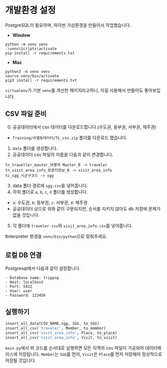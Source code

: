 # 개발환경 설정
PostgreSQL이 필요하며,
파이썬 가상환경을 만들어서 작업했습니다.
- **Window**
```
python -m venv venv
.\venv\Scripts\activate
pip install -r requirements.txt
```
- **Mac**
```
python3 -m venv venv
source venv/bin/activate
pip3 install -r requirements.txt
```
`virtualenv`가 기본 `venv`를 개선한 패키지라고하니, 이걸 사용해서 만들어도 좋아보입니다.

## CSV 파일 준비
0. 공공데이터에서 csv 데이터를 다운로드합니다.(수도권, 동부권, 서부권, 제주권)
- `Training/라벨링데이터/TL_csv.zip` 폴더를 다운로드 했습니다.
1. `data` 폴더를 생성합니다.
2. 공공데이터 csv 파일의 이름을 다음과 같이 변경합니다.
```
tn_traveller_master_여행객 Master_B -> traveler
tn_visit_area_info_방문지정보_B -> visit_area_info
tc_sgg_시군구코드 -> sgg
```
3. data 폴더 경로에 `sgg.csv`을 넣어줍니다.
4. 하위 폴더로 `a`, `b`, `c`, `d` 폴더를 생성합니다.
- `a`: 수도권, `b`: 동부권, `c`: 서부권, `d`: 제주권
- 공공데이터 상으로 위와 같이 구분되지만, 순서를 지키지 않아도 db 저장에 문제가 없을 것입니다.
5. 각 폴더에 `traveler.csv`와 `visit_area_info.csv`를 넣어줍니다.

❗️Interpreter 환경을 `venv/bin/python`으로 맞춰주세요.

## 로컬 DB 연결
Postgresql에서 다음과 같이 설정합니다.
```
- Database name: trippop
- Host: localhost
- Port: 5432
- User: user
- Password: 123456
```
## 실행하기
```python
insert_all_data(CSV_NAME.sgg, SGG, to_SGG)
insert_all_csv('traveler', Member, to_member)
insert_all_csv('visit_area_info', Place, to_place)
insert_all_csv('visit_area_info', Visit, to_visit)
```
`main.py`에서 위 코드를 순서대로 실행하면
모든 지역의 csv 파일이 가공되어 데이터베이스에 저장됩니다.
`Member`는 `SGG`를 먼저,
`Visit`은 `Place`를 먼저 저장해야 정상적으로 저장될 것입니다.